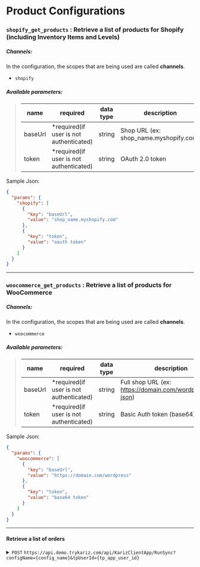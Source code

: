 ﻿# Product Configurations

### `shopify_get_products` : Retrieve a list of products for **Shopify** (including Inventory Items and Levels)
##### Channels:
In the configuration, the scopes that are being used are called **channels**.
- `shopify`
##### Available parameters:
> | name    | required                                | data type | description                            |
> |---------|-----------------------------------------|-----------|----------------------------------------|
> | baseUrl | *required(if user is not authenticated) | string    | Shop URL (ex: shop_name.myshopify.com) |
> | token   | *required(if user is not authenticated) | string    | OAuth 2.0 token                        |
Sample Json:
```json
{
  "params": {
    "shopify": [
      {
        "key": "baseUrl",
        "value": "shop_name.myshopify.com"
      },
      {
        "key": "token",
        "value": "oauth token"
      }
    ]
  }
}
```

---
### `woocommerce_get_products` : Retrieve a list of products for **WooCommerce**
##### Channels:
In the configuration, the scopes that are being used are called **channels**.
- `woocommerce`
##### Available parameters:
> | name    | required                                | data type | description                                              |
> |---------|-----------------------------------------|-----------|----------------------------------------------------------|
> | baseUrl | *required(if user is not authenticated) | string    | Full shop URL (ex: https://domain.com/wordpress/wp-json) |
> | token   | *required(if user is not authenticated) | string    | Basic Auth token (base64)                                |
Sample Json:
```json
{
  "params": {
    "woocommerce": [
      {
        "key": "baseUrl",
        "value": "https://domain.com/wordpress"
      },
      {
        "key": "token",
        "value": "base64 token"
      }
    ]
  }
}
```

---

#### Retrieve a list of orders

<details>
 <summary><code>POST</code> <code>https://api.demo.trykariz.com/api/KarizClientApp/RunSync?configName={config_name}&tpUserId={tp_app_user_id}</code></summary>

##### Parameters

> | name       | required    | type   | data type | description                                       |
> |------------|-------------|--------|-----------|---------------------------------------------------|
> | configName | required    | query  | string    | [Workflow configuration name](#Configurations)    |
> | tpUserId   | required    | query  | string    | The user id that you want to execute workflow for |

##### Body
Expected contract: [generic_order_param_contract.json](generic_order_param_contract.json)\
**Sample JSON:**
```json
{
  "params": {
    "shopify": [
      {
        "key": "baseUrl",
        "value": "shop_name.myshopify.com"
      },
      {
        "key": "token",
        "value": "oauth token"
      }
    ],
    "global": [
      {
        "key": "disable_validations",
        "value": "true"
      }
    ]
  },
  "api_version": "1",
  "attribution_app_id": "1",
  "created_at_max": "1948-06-08T07:16:01.0Z",
  "created_at_min": "1948-06-08T07:16:01.0Z",
  "fields": "id,name",
  "financial_status": "paid",
  "fulfillment_status": "shipped",
  "ids": "1,2",
  "limit": 10,
  "processed_at_max": "1948-06-08T07:16:01.0Z",
  "processed_at_min": "1948-06-08T07:16:01.0Z",
  "since_id": "1",
  "status": "any",
  "updated_at_max": "1918-04-30T21:13:27.0Z",
  "updated_at_min": "1939-08-05T01:34:33.0Z"
}
```

##### Responses

> | http code | content-type              | response                                                     |
> |-----------|---------------------------|--------------------------------------------------------------|
> | `200`     | `application/json`        | [generic_order_contract.json](generic_order_contract.json)   |
> | `400`     | `application/json`        | `{"code":"400","message":"Bad Request"}`                     |
> | `405`     | `text/html;charset=utf-8` | None                                                         |

Sample Response:
```json
{
  "Errors": {},
  "Output": {
    "step": "transform",
    "isSuccess": true,
    "schemaValidationErrors": null,
    "restErrors": {},
    "operationErrors": null,
    "unexpectedErrors": null,
    "result": [
      {
        "id": "5954461335827",
        "channel_name": "shopify",
        "name": "#1004"
      },
      {
        "id": "5954461335827",
        "channel_name": "shopify",
        "name": "#1004"
      }
    ]
  }
}
```
##### Example cURL

> ```javascript
>  curl -X 'POST' \ 
> 'https://api.demo.trykariz.com/api/KarizClientApp/RunSync?configName=shopify_get_orders&tpUserId=1' \
> -H 'accept: text/plain' \
> -H 'Authorization: Bearer {access_token}' \
> -H 'Content-Type: application/json' \
> -d '{
> "limit": 1
> }'
> ```

</details>